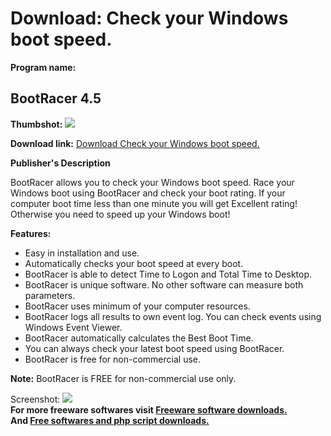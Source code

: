 # Download: Check your Windows boot speed.

**Program name:**

## BootRacer 4.5

  
**Thumbshot:** ![](http://www.freewarefiles.com/screenshot/bootracer_md.jpg)   
  
**Download link:** [Download Check your Windows boot speed.](http://freesoftwares.boysofts.com/BootRacer_program_47234.html)  
  


**Publisher's Description**  
  


BootRacer allows you to check your Windows boot speed. Race your Windows boot using BootRacer and check your boot rating. If your computer boot time less than one minute you will get Excellent rating! Otherwise you need to speed up your Windows boot! 

**Features:**

  * Easy in installation and use. 
  * Automatically checks your boot speed at every boot. 
  * BootRacer is able to detect Time to Logon and Total Time to Desktop. 
  * BootRacer is unique software. No other software can measure both parameters. 
  * BootRacer uses minimum of your computer resources. 
  * BootRacer logs all results to own event log. You can check events using Windows Event Viewer. 
  * BootRacer automatically calculates the Best Boot Time. 
  * You can always check your latest boot speed using BootRacer. 
  * BootRacer is free for non-commercial use. 

**Note:** BootRacer is FREE for non-commercial use only.

  
  
Screenshot: ![](http://www.freewarefiles.com/screenshot/bootracer.jpg)   
**For more freeware softwares visit [Freeware software downloads.](http://freesoftwares.boysofts.com/)**   
**And [Free softwares and php script downloads.](http://www.boysofts.com/)**
